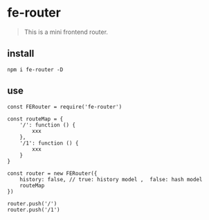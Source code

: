 # fe-router

> This is a mini frontend router.

## install 

```
npm i fe-router -D
```

## use 

```
const FERouter = require('fe-router')

const routeMap = {
    '/': function () {
        xxx
    },
    '/1': function () {
        xxx
    }
}

const router = new FERouter({
    history: false, // true: history model ,  false: hash model
    routeMap
})

router.push('/')
router.push('/1')

```
